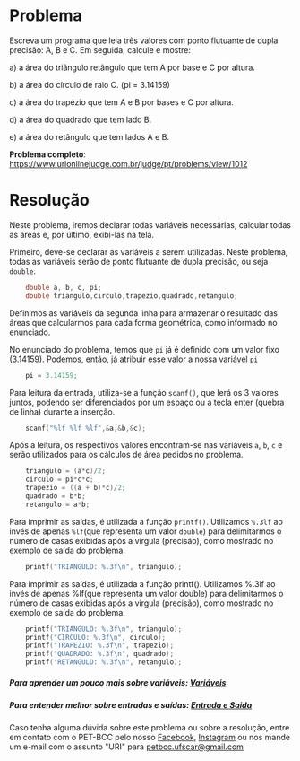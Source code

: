 # Problema

Escreva um programa que leia três valores com ponto flutuante de dupla precisão: A, B e C. Em seguida, calcule e mostre:

a) a área do triângulo retângulo que tem A por base e C por altura.

b) a área do círculo de raio C. (pi = 3.14159)

c) a área do trapézio que tem A e B por bases e C por altura.

d) a área do quadrado que tem lado B.

e) a área do retângulo que tem lados A e B. 

**Problema completo**: https://www.urionlinejudge.com.br/judge/pt/problems/view/1012

# Resolução

Neste problema, iremos declarar todas variáveis necessárias, calcular todas as áreas e, por último, exibi-las na tela.

Primeiro, deve-se declarar as variáveis a serem utilizadas. Neste problema, todas as variáveis serão de ponto flutuante de dupla precisão, ou seja `double`. 

```c
	double a, b, c, pi;
	double triangulo,circulo,trapezio,quadrado,retangulo;
```

Definimos as variáveis da segunda linha para armazenar o resultado das áreas que calcularmos para cada forma geométrica, como informado no enunciado.

No enunciado do problema, temos que `pi` já é definido com um valor fixo (3.14159). Podemos, então, já atribuir esse valor a nossa variável `pi`

```c
	pi = 3.14159;
```

Para leitura da entrada, utiliza-se a função `scanf()`, que lerá os 3 valores juntos, podendo ser diferenciados por um espaço ou a tecla enter (quebra de linha) durante a inserção.

```c
	scanf("%lf %lf %lf",&a,&b,&c);
```

Após a leitura, os respectivos valores encontram-se nas variáveis `a`, `b`, `c` e serão utilizados para os cálculos de área pedidos no problema.
    
```c
 	triangulo = (a*c)/2;
    circulo = pi*c*c;
    trapezio = ((a + b)*c)/2;
    quadrado = b*b;
    retangulo = a*b;
```

Para imprimir as saídas, é utilizada a função `printf()`. Utilizamos `%.3lf` ao invés de apenas `%lf`(que representa um valor `double`) para delimitarmos o número de casas exibidas após a virgula (precisão), como mostrado no exemplo de saída do problema.

```c	
    printf("TRIANGULO: %.3f\n", triangulo);
```
Para imprimir as saídas, é utilizada a função printf(). Utilizamos %.3lf ao invés de apenas %lf(que representa um valor double) para delimitarmos o número de casas exibidas após a virgula (precisão), como mostrado no exemplo de saída do problema.

```c	
	printf("TRIANGULO: %.3f\n", triangulo);
    printf("CIRCULO: %.3f\n", circulo);
    printf("TRAPEZIO: %.3f\n", trapezio);
    printf("QUADRADO: %.3f\n", quadrado);
    printf("RETANGULO: %.3f\n", retangulo);
```

##### Para aprender um pouco mais sobre variáveis: [Variáveis](http://linguagemc.com.br/variaveis-em-linguagem-c/)

##### Para entender melhor sobre entradas e saídas: [Entrada e Saida](http://linguagemc.com.br/operacoes-de-entrada-e-saida-de-dados-em-linguagem-c/)

Caso tenha alguma dúvida sobre este problema ou sobre a resolução, entre em contato com o PET-BCC pelo nosso
[Facebook](https://www.facebook.com/petbcc/),
[Instagram](https://www.instagram.com/petbcc.ufscar/)
ou nos mande um e-mail com o assunto "URI" para  petbcc.ufscar@gmail.com